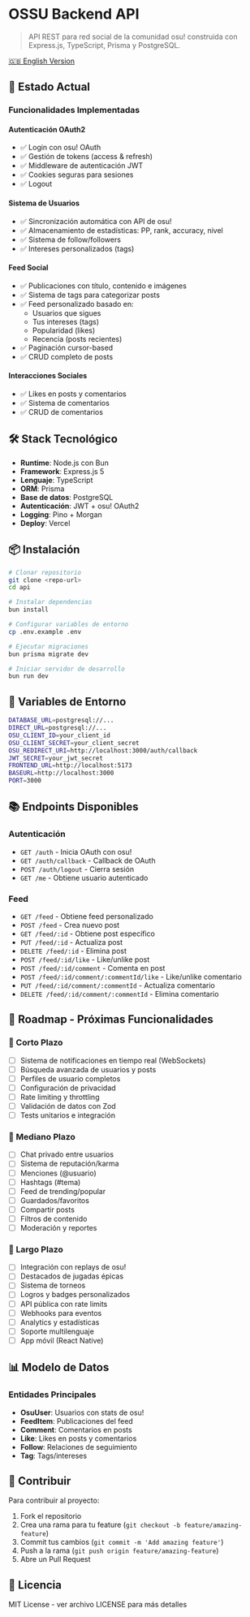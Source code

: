 # OSSU Backend API

> API REST para red social de la comunidad osu! construida con Express.js, TypeScript, Prisma y PostgreSQL.

[🇬🇧 English Version](./README.md)

## 🚀 Estado Actual

### Funcionalidades Implementadas

#### Autenticación OAuth2
- ✅ Login con osu! OAuth
- ✅ Gestión de tokens (access & refresh)
- ✅ Middleware de autenticación JWT
- ✅ Cookies seguras para sesiones
- ✅ Logout

#### Sistema de Usuarios
- ✅ Sincronización automática con API de osu!
- ✅ Almacenamiento de estadísticas: PP, rank, accuracy, nivel
- ✅ Sistema de follow/followers
- ✅ Intereses personalizados (tags)

#### Feed Social
- ✅ Publicaciones con título, contenido e imágenes
- ✅ Sistema de tags para categorizar posts
- ✅ Feed personalizado basado en:
  - Usuarios que sigues
  - Tus intereses (tags)
  - Popularidad (likes)
  - Recencia (posts recientes)
- ✅ Paginación cursor-based
- ✅ CRUD completo de posts

#### Interacciones Sociales
- ✅ Likes en posts y comentarios
- ✅ Sistema de comentarios
- ✅ CRUD de comentarios

## 🛠 Stack Tecnológico

- **Runtime**: Node.js con Bun
- **Framework**: Express.js 5
- **Lenguaje**: TypeScript
- **ORM**: Prisma
- **Base de datos**: PostgreSQL
- **Autenticación**: JWT + osu! OAuth2
- **Logging**: Pino + Morgan
- **Deploy**: Vercel

## 📦 Instalación

```bash
# Clonar repositorio
git clone <repo-url>
cd api

# Instalar dependencias
bun install

# Configurar variables de entorno
cp .env.example .env

# Ejecutar migraciones
bun prisma migrate dev

# Iniciar servidor de desarrollo
bun run dev
```

## 🔧 Variables de Entorno

```bash
DATABASE_URL=postgresql://...
DIRECT_URL=postgresql://...
OSU_CLIENT_ID=your_client_id
OSU_CLIENT_SECRET=your_client_secret
OSU_REDIRECT_URI=http://localhost:3000/auth/callback
JWT_SECRET=your_jwt_secret
FRONTEND_URL=http://localhost:5173
BASEURL=http://localhost:3000
PORT=3000
```

## 📚 Endpoints Disponibles

### Autenticación
- `GET /auth` - Inicia OAuth con osu!
- `GET /auth/callback` - Callback de OAuth
- `POST /auth/logout` - Cierra sesión
- `GET /me` - Obtiene usuario autenticado

### Feed
- `GET /feed` - Obtiene feed personalizado
- `POST /feed` - Crea nuevo post
- `GET /feed/:id` - Obtiene post específico
- `PUT /feed/:id` - Actualiza post
- `DELETE /feed/:id` - Elimina post
- `POST /feed/:id/like` - Like/unlike post
- `POST /feed/:id/comment` - Comenta en post
- `POST /feed/:id/comment/:commentId/like` - Like/unlike comentario
- `PUT /feed/:id/comment/:commentId` - Actualiza comentario
- `DELETE /feed/:id/comment/:commentId` - Elimina comentario

## 🔮 Roadmap - Próximas Funcionalidades

### 🎯 Corto Plazo
- [ ] Sistema de notificaciones en tiempo real (WebSockets)
- [ ] Búsqueda avanzada de usuarios y posts
- [ ] Perfiles de usuario completos
- [ ] Configuración de privacidad
- [ ] Rate limiting y throttling
- [ ] Validación de datos con Zod
- [ ] Tests unitarios e integración

### 🚀 Mediano Plazo
- [ ] Chat privado entre usuarios
- [ ] Sistema de reputación/karma
- [ ] Menciones (@usuario)
- [ ] Hashtags (#tema)
- [ ] Feed de trending/popular
- [ ] Guardados/favoritos
- [ ] Compartir posts
- [ ] Filtros de contenido
- [ ] Moderación y reportes

### 🌟 Largo Plazo
- [ ] Integración con replays de osu!
- [ ] Destacados de jugadas épicas
- [ ] Sistema de torneos
- [ ] Logros y badges personalizados
- [ ] API pública con rate limits
- [ ] Webhooks para eventos
- [ ] Analytics y estadísticas
- [ ] Soporte multilenguaje
- [ ] App móvil (React Native)

## 📊 Modelo de Datos

### Entidades Principales
- **OsuUser**: Usuarios con stats de osu!
- **FeedItem**: Publicaciones del feed
- **Comment**: Comentarios en posts
- **Like**: Likes en posts y comentarios
- **Follow**: Relaciones de seguimiento
- **Tag**: Tags/intereses

## 🤝 Contribuir

Para contribuir al proyecto:
1. Fork el repositorio
2. Crea una rama para tu feature (`git checkout -b feature/amazing-feature`)
3. Commit tus cambios (`git commit -m 'Add amazing feature'`)
4. Push a la rama (`git push origin feature/amazing-feature`)
5. Abre un Pull Request

## 📄 Licencia

MIT License - ver archivo LICENSE para más detalles
